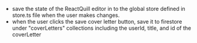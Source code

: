 - save the state of the ReactQuill editor in to the global store defined in store.ts file when the user makes changes.
- when the user clicks the save cover letter button, save it to firestore under "coverLetters" collections including the userId, title, and id of the coverLetter
